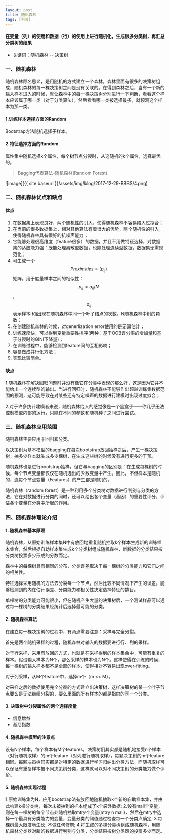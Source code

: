 ```yaml
---
layout: post
title: 随机森林
tags: [科普]
---
```

#### 在变量（列）的使用和数据（行）的使用上进行随机化，生成很多分类树，再汇总分类树的结果

* 关键词：随机森林 -- 决策树

### 一、随机森林

随机森林顾名思义，是用随机的方式建立一个森林，森林里面有很多的决策树组成，随机森林的每一棵决策树之间是没有关联的。在得到森林之后，当有一个新的输入样本进入的时候，就让森林中的每一棵决策树分别进行一下判断，看看这个样本应该属于哪一类（对于分类算法），然后看看哪一类被选择最多，就预测这个样本为那一类。

#### 1.训练样本选择方面的Random

Bootstrap方法随机选择子样本。

#### 2.特征选择方面的Random

属性集中随机选择k个属性，每个树节点分裂时，从这随机的k个属性，选择最优的。

>Bagging代表算法-随机森林(Random Forest)

![image]({{ site.baseurl }}/assets/img/blog/2017-12-29-BBBS/4.png)

### 二、随机森林优点和缺点

#### 优点

1. 在数据集上表现良好，两个随机性的引入，使得随机森林不容易陷入过拟合；
2. 在当前的很多数据集上，相对其他算法有着很大的优势，两个随机性的引入，使得随机森林具有很好的抗噪声能力；
3. 它能够处理很高维度（feature很多）的数据，并且不用做特征选择，对数据集的适应能力强：既能处理离散型数据，也能处理连续型数据，数据集无需规范化；
4. 可生成一个$$Proximities=(p_{ij})$$矩阵，用于度量样本之间的相似性：$$p_{ij}=a_{ij}/N$$, $$a_{ij}$$表示样本i和j出现在随机森林中同一个叶子结点的次数，N随机森林中树的颗数；
5. 在创建随机森林的时候，对generlization error使用的是无偏估计；
6. 训练速度快，可以得到变量重要性排序(两种：基于OOB误分率的增加量和基于分裂时的GINI下降量)；
7. 在训练过程中，能够检测到feature间的互相影响；
8. 容易做成并行化方法；
9. 实现比较简单。

#### 缺点

1.随机森林在解决回归问题时并没有像它在分类中表现的那么好，这是因为它并不能给出一个连续型的输出。当进行回归时，随机森林不能够作出超越训练集数据范围的预测，这可能导致在对某些还有特定噪声的数据进行建模时出现过度拟合；

2.对于许多统计建模者来说，随机森林给人的感觉像是一个黑盒子——你几乎无法控制模型内部的运行，只能在不同的参数和随机种子之间进行尝试。

### 三、随机森林应用范围

随机森林主要应用于回归和分类。

以决策树为基本模型的bagging在每次bootstrap放回抽样之后，产生一棵决策树，抽多少样本就生成多少棵树，在生成这些树的时候没有进行更多的干预。

随机森林也是进行bootstrap抽样，但它与bagging的区别是：在生成每棵树的时候，每个节点变量都仅仅在随机选出的少数变量中产生。因此，不但样本是随机的，连每个节点变量（Features）的产生都是随机的。

随机森林（random forest）是一种利用多个分类树对数据进行判别与分类的方法，它在对数据进行分类的同时，还可以给出各个变量（基因）的重要性评分，评估各个变量在分类中所起的作用。

### 四、随机森林理论介绍

#### 1. 随机森林基本原理

随机森林，从原始训练样本集N中有放回地重复随机抽取k个样本生成新的训练样本集合，然后根据自助样本集生成k个分类树组成随机森林，新数据的分类结果按分类树投票多少形成的分数而定。

森林中的每棵树具有相同的分布，分类误差取决于每一棵树的分类能力和它们之间的相关性。

特征选择采用随机的方法去分裂每一个节点，然后比较不同情况下产生的误差。能够检测到的内在估计误差、分类能力和相关性决定选择特征的数目。

单棵树的分类能力可能很小，但在随机产生大量的决策树后，一个测试样品可以通过每一棵树的分类结果经统计后选择最可能的分类。

#### 2. 随机森林算法

在建立每一棵决策树的过程中，有两点需要注意：采样与完全分裂。

首先是两个随机采样的过程，随机森林对输入的数据要进行行、列的采样。

对于行采样，采用有放回的方式，也就是在采样得到的样本集合中，可能有重复的样本。假设输入样本为N个，那么采样的样本也为N个。这样使得在训练的时候，每一棵树的输入样本都不是全部的样本，使得相对不容易出现over-fitting。

对于列采样，从M个feature中，选择m个（m << M）。

对采样之后的数据使用完全分裂的方式建立出决策树，这样决策树的某一个叶子节点要么是无法继续分裂的，要么里面的所有样本的都是指向的同一个分类。

#### 3. 决策树中分裂属性的两个选择度量

* 信息增益
* 基尼指数

#### 4. 随机森林模型的注意点

设有N个样本，每个样本有M个features，决策树们其实都是随机地接受n个样本（对行随机取样）的m个feature（对列进行随机取样），每颗决策树的m个feature相同。每颗决策树其实都是对特定的数据进行学习归纳出分类方法，而随机取样可以保证有重复样本被不同决策树分类，这样就可以对不同决策树的分类能力做个评价。

#### 5. 随机森林实现过程

1.原始训练集为N，应用bootstrap法有放回地随机抽取k个新的自助样本集，并由此构建k棵分类树，每次未被抽到的样本组成了k个袋外数据;
2.设有mall个变量，则在每一棵树的每个节点处随机抽取mtry个变量(mtry n mall)，然后在mtry中选择一个最具有分类能力的变量，变量分类的阈值通过检查每一个分类点确定;
3.每棵树最大限度地生长, 不做任何修剪;
4.将生成的多棵分类树组成随机森林，用随机森林分类器对新的数据进行判别与分类，分类结果按树分类器的投票多少而定。






